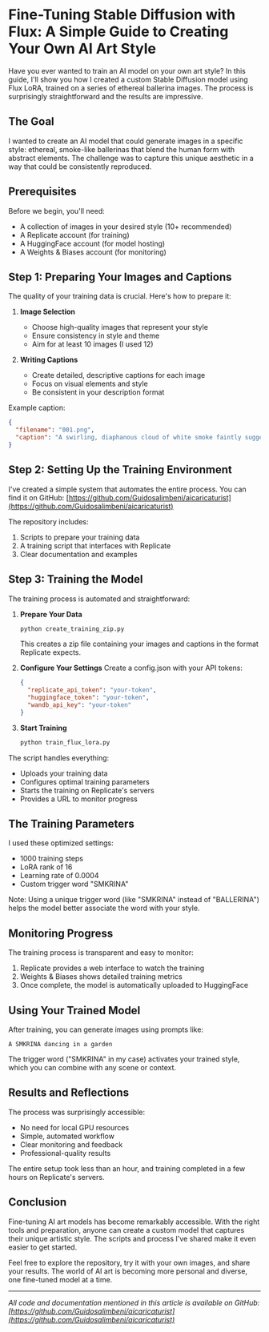 # Fine-Tuning Stable Diffusion with Flux: A Simple Guide to Creating Your Own AI Art Style

Have you ever wanted to train an AI model on your own art style? In this guide, I'll show you how I created a custom Stable Diffusion model using Flux LoRA, trained on a series of ethereal ballerina images. The process is surprisingly straightforward and the results are impressive.

## The Goal

I wanted to create an AI model that could generate images in a specific style: ethereal, smoke-like ballerinas that blend the human form with abstract elements. The challenge was to capture this unique aesthetic in a way that could be consistently reproduced.

## Prerequisites

Before we begin, you'll need:

- A collection of images in your desired style (10+ recommended)
- A Replicate account (for training)
- A HuggingFace account (for model hosting)
- A Weights & Biases account (for monitoring)

## Step 1: Preparing Your Images and Captions

The quality of your training data is crucial. Here's how to prepare it:

1. **Image Selection**

   - Choose high-quality images that represent your style
   - Ensure consistency in style and theme
   - Aim for at least 10 images (I used 12)

2. **Writing Captions**
   - Create detailed, descriptive captions for each image
   - Focus on visual elements and style
   - Be consistent in your description format

Example caption:

```json
{
  "filename": "001.png",
  "caption": "A swirling, diaphanous cloud of white smoke faintly suggesting the silhouette of a dancer in mid-twirl, with billowing layers resembling a wispy tutu. The human form is barely discernible, requiring a careful eye to notice the graceful pose hidden within the vapor"
}
```

## Step 2: Setting Up the Training Environment

I've created a simple system that automates the entire process. You can find it on GitHub:
[https://github.com/Guidosalimbeni/aicaricaturist](https://github.com/Guidosalimbeni/aicaricaturist)

The repository includes:

1. Scripts to prepare your training data
2. A training script that interfaces with Replicate
3. Clear documentation and examples

## Step 3: Training the Model

The training process is automated and straightforward:

1. **Prepare Your Data**

   ```bash
   python create_training_zip.py
   ```

   This creates a zip file containing your images and captions in the format Replicate expects.

2. **Configure Your Settings**
   Create a config.json with your API tokens:

   ```json
   {
     "replicate_api_token": "your-token",
     "huggingface_token": "your-token",
     "wandb_api_key": "your-token"
   }
   ```

3. **Start Training**
   ```bash
   python train_flux_lora.py
   ```

The script handles everything:

- Uploads your training data
- Configures optimal training parameters
- Starts the training on Replicate's servers
- Provides a URL to monitor progress

## The Training Parameters

I used these optimized settings:

- 1000 training steps
- LoRA rank of 16
- Learning rate of 0.0004
- Custom trigger word "SMKRINA"

Note: Using a unique trigger word (like "SMKRINA" instead of "BALLERINA") helps the model better associate the word with your style.

## Monitoring Progress

The training process is transparent and easy to monitor:

1. Replicate provides a web interface to watch the training
2. Weights & Biases shows detailed training metrics
3. Once complete, the model is automatically uploaded to HuggingFace

## Using Your Trained Model

After training, you can generate images using prompts like:

```
A SMKRINA dancing in a garden
```

The trigger word ("SMKRINA" in my case) activates your trained style, which you can combine with any scene or context.

## Results and Reflections

The process was surprisingly accessible:

- No need for local GPU resources
- Simple, automated workflow
- Clear monitoring and feedback
- Professional-quality results

The entire setup took less than an hour, and training completed in a few hours on Replicate's servers.

## Conclusion

Fine-tuning AI art models has become remarkably accessible. With the right tools and preparation, anyone can create a custom model that captures their unique artistic style. The scripts and process I've shared make it even easier to get started.

Feel free to explore the repository, try it with your own images, and share your results. The world of AI art is becoming more personal and diverse, one fine-tuned model at a time.

---

_All code and documentation mentioned in this article is available on GitHub: [https://github.com/Guidosalimbeni/aicaricaturist](https://github.com/Guidosalimbeni/aicaricaturist)_
